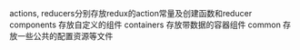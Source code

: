 actions, reducers分别存放redux的action常量及创建函数和reducer
components 存放自定义的组件
containers 存放带数据的容器组件
common 存放一些公共的配置资源等文件